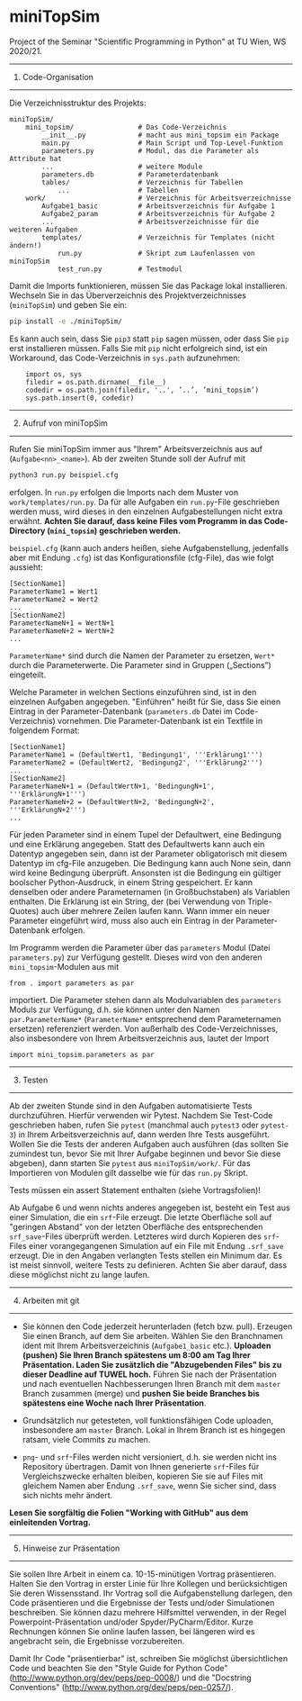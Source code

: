 # miniTopSim
Project of the Seminar "Scientific Programming in Python" at TU Wien, WS 2020/21.

--------------------
1. Code-Organisation
--------------------

Die Verzeichnisstruktur des Projekts:

```
miniTopSim/
    mini_topsim/                # Das Code-Verzeichnis
        __init__.py             # macht aus mini_topsim ein Package
        main.py                 # Main Script und Top-Level-Funktion
        parameters.py           # Modul, das die Parameter als Attribute hat
        ...                     # weitere Module
        parameters.db           # Parameterdatenbank
        tables/                 # Verzeichnis für Tabellen
            ...                 # Tabellen
    work/                       # Verzeichnis für Arbeitsverzeichnisse
        Aufgabe1_basic          # Arbeitsverzeichnis für Aufgabe 1
        Aufgabe2_param          # Arbeitsverzeichnis für Aufgabe 2
        ...                     # Arbeitsverzeichnisse für die weiteren Aufgaben
        templates/              # Verzeichnis für Templates (nicht ändern!)
            run.py              # Skript zum Laufenlassen von miniTopSim
            test_run.py         # Testmodul
```

Damit die Imports funktionieren, müssen Sie das Package lokal installieren. Wechseln Sie in das Überverzeichnis des Projektverzeichnisses (`miniTopSim`) und geben Sie ein:

```bash
pip install -e ./miniTopSim/
```

Es kann auch sein, dass Sie `pip3` statt `pip` sagen müssen, oder dass Sie `pip` erst installieren müssen. Falls Sie mit `pip` nicht erfolgreich sind, ist ein Workaround, das Code-Verzeichnis in `sys.path` aufzunehmen:

```
    import os, sys
    filedir = os.path.dirname(__file__)
    codedir = os.path.join(filedir, '..', ’..’, ’mini_topsim’)
    sys.path.insert(0, codedir)
```

------------------------
2. Aufruf von miniTopSim
------------------------

Rufen Sie miniTopSim immer aus "Ihrem" Arbeitsverzeichnis aus auf (`Aufgabe<nn>_<name>`). Ab der zweiten Stunde soll der Aufruf mit

```bash
python3 run.py beispiel.cfg
```

erfolgen. In `run.py` erfolgen die Imports nach dem Muster von `work/templates/run.py`. Da für alle Aufgaben ein `run.py`-File geschrieben werden muss, wird dieses in den einzelnen Aufgabestellungen nicht extra erwähnt. **Achten Sie darauf, dass keine Files vom Programm in das Code-Directory (`mini_topsim`) geschrieben werden.**

`beispiel.cfg` (kann auch anders heißen, siehe Aufgabenstellung, jedenfalls aber mit Endung `.cfg`) ist das Konfigurationsfile (cfg-File), das wie folgt aussieht:

```
[SectionName1]
ParameterName1 = Wert1
ParameterName2 = Wert2
...
[SectionName2]
ParameterNameN+1 = WertN+1
ParameterNameN+2 = WertN+2
...
```

`ParameterName*` sind durch die Namen der Parameter zu ersetzen, `Wert*` durch die Parameterwerte. Die Parameter sind in Gruppen („Sections”) eingeteilt. 

Welche Parameter in welchen Sections einzuführen sind, ist in den einzelnen Aufgaben angegeben. "Einführen" heißt für Sie, dass Sie einen Eintrag in der Parameter-Datenbank (`parameters.db` Datei im Code-Verzeichnis) vornehmen. Die Parameter-Datenbank ist ein Textfile in folgendem Format:

```
[SectionName1]
ParameterName1 = (DefaultWert1, 'Bedingung1', '''Erklärung1''')
ParameterName2 = (DefaultWert2, 'Bedingung2', '''Erklärung2''')
...
[SectionName2]
ParameterNameN+1 = (DefaultWertN+1, 'BedingungN+1', '''ErklärungN+1''')
ParameterNameN+2 = (DefaultWertN+2, 'BedingungN+2', '''ErklärungN+2''')
...
```

Für jeden Parameter sind in einem Tupel der Defaultwert, eine Bedingung und eine Erklärung angegeben. Statt des Defaultwerts kann auch ein Datentyp angegeben sein, dann ist der Parameter obligatorisch mit diesem Datentyp im cfg-File anzugeben. Die Bedingung kann auch None sein, dann wird keine Bedingung überprüft. Ansonsten ist die Bedingung ein gültiger boolscher Python-Ausdruck, in einem String gespeichert. Er kann denselben oder andere Parameternamen (in Großbuchstaben) als Variablen enthalten. Die Erklärung ist ein String, der (bei Verwendung von Triple-Quotes) auch über mehrere Zeilen laufen kann. Wann immer ein neuer Parameter eingeführt wird, muss also auch ein Eintrag in der Parameter-Datenbank erfolgen.

Im Programm werden die Parameter über das `parameters` Modul (Datei `parameters.py`) zur Verfügung gestellt. Dieses wird von den anderen `mini_topsim`-Modulen aus mit

```
from . import parameters as par
```

importiert. Die Parameter stehen dann als Modulvariablen des `parameters` Moduls zur Verfügung, d.h. sie können unter den Namen `par.ParameterName*` (`ParameterName*` entsprechend dem Parameternamen ersetzen) referenziert werden. Von außerhalb des Code-Verzeichnisses, also insbesondere von Ihrem Arbeitsverzeichnis aus, lautet der Import

```
import mini_topsim.parameters as par
```

---------
3. Testen
---------

Ab der zweiten Stunde sind in den Aufgaben automatisierte Tests durchzuführen. Hierfür verwenden wir Pytest. Nachdem Sie Test-Code geschrieben haben, rufen Sie `pytest` (manchmal auch `pytest3` oder `pytest-3`) in Ihrem Arbeitsverzeichnis auf, dann werden Ihre Tests ausgeführt. Wollen Sie die Tests der anderen Aufgaben auch ausführen (das sollten Sie zumindest tun, bevor Sie mit Ihrer Aufgabe beginnen und bevor Sie diese abgeben), dann starten Sie `pytest` aus `miniTopSim/work/`. Für das Importieren von Modulen gilt dasselbe wie für das `run.py` Skript.

Tests müssen ein assert Statement enthalten (siehe Vortragsfolien)!

Ab Aufgabe 6 und wenn nichts anderes angegeben ist, besteht ein Test aus einer Simulation, die ein `srf`-File erzeugt. Die letzte Oberfläche soll auf "geringen Abstand" von der letzten Oberfläche des entsprechenden `srf_save`-Files überprüft werden. Letzteres wird durch Kopieren des `srf`-Files einer vorangegangenen Simulation auf ein File mit Endung `.srf_save` erzeugt. Die in den Angaben verlangten Tests stellen ein Minimum dar. Es ist meist sinnvoll, weitere Tests zu definieren. Achten Sie aber darauf, dass diese möglichst nicht zu lange laufen.

-------------------
4. Arbeiten mit git
-------------------

- Sie können den Code jederzeit herunterladen (fetch bzw. pull). Erzeugen Sie einen Branch, auf dem Sie arbeiten. Wählen Sie den Branchnamen ident mit Ihrem Arbeitsverzeichnis (`Aufgabe1_basic` etc.). **Uploaden (pushen) Sie Ihren Branch spätestens um 8:00 am Tag Ihrer Präsentation. Laden Sie zusätzlich die "Abzugebenden Files" bis zu dieser Deadline auf TUWEL hoch.** Führen Sie nach der Präsentation und nach eventuellen Nachbesserungen Ihren Branch mit dem `master` Branch zusammen (merge) und **pushen Sie beide Branches bis spätestens eine Woche nach Ihrer Präsentation**.

- Grundsätzlich nur getesteten, voll funktionsfähigen Code uploaden, insbesondere am `master` Branch. Lokal in Ihrem Branch ist es hingegen ratsam, viele Commits zu machen.

- `png`- und `srf`-Files werden nicht versioniert, d.h. sie werden nicht ins Repository übertragen. Damit von Ihnen generierte `srf`-Files für Vergleichszwecke erhalten bleiben, kopieren Sie sie auf Files mit gleichem Namen aber Endung `.srf_save`, wenn Sie sicher sind, dass sich nichts mehr ändert.

**Lesen Sie sorgfältig die Folien "Working with GitHub" aus dem einleitenden Vortrag.**


----------------------------
5. Hinweise zur Präsentation
----------------------------

Sie sollen Ihre Arbeit in einem ca. 10-15-minütigen Vortrag präsentieren. Halten Sie den Vortrag in erster Linie für Ihre Kollegen und berücksichtigen Sie deren Wissensstand. Ihr Vortrag soll die Aufgabenstellung darlegen, den Code präsentieren und die Ergebnisse der Tests und/oder Simulationen beschreiben. Sie können dazu mehrere Hilfsmittel verwenden, in der Regel Powerpoint-Präsentation und/oder Spyder/PyCharm/Editor. Kurze Rechnungen können Sie online laufen lassen, bei längeren wird es angebracht sein, die Ergebnisse vorzubereiten.

Damit Ihr Code "präsentierbar" ist, schreiben Sie möglichst übersichtlichen Code und beachten Sie den "Style Guide for Python Code" (http://www.python.org/dev/peps/pep-0008/) und die "Docstring Conventions" (http://www.python.org/dev/peps/pep-0257/).

